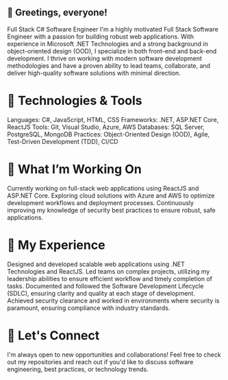 <!--
## Hi there 👋


**nvictus137/nvictus137** is a ✨ _special_ ✨ repository because its `README.md` (this file) appears on your GitHub profile.

Here are some ideas to get you started:

- 🔭 I’m currently working on ...
- 🌱 I’m currently learning ...
- 👯 I’m looking to collaborate on ...
- 🤔 I’m looking for help with ...
- 💬 Ask me about ...
- 📫 How to reach me: ...
- 😄 Pronouns: ...
- ⚡ Fun fact: ...
-->

## 👋 Greetings, everyone!
Full Stack C# Software Engineer
I'm a highly motivated Full Stack Software Engineer with a passion for building robust web applications. With experience in Microsoft .NET Technologies and a strong background in object-oriented design (OOD), I specialize in both front-end and back-end development. I thrive on working with modern software development methodologies and have a proven ability to lead teams, collaborate, and deliver high-quality software solutions with minimal direction.

# 🔧 Technologies & Tools
Languages: C#, JavaScript, HTML, CSS
Frameworks: .NET, ASP.NET Core, ReactJS
Tools: Git, Visual Studio, Azure, AWS
Databases: SQL Server, PostgreSQL, MongoDB
Practices: Object-Oriented Design (OOD), Agile, Test-Driven Development (TDD), CI/CD

# 🌱 What I’m Working On
Currently working on full-stack web applications using ReactJS and ASP.NET Core.
Exploring cloud solutions with Azure and AWS to optimize development workflows and deployment processes.
Continuously improving my knowledge of security best practices to ensure robust, safe applications.

# 💼 My Experience
Designed and developed scalable web applications using .NET Technologies and ReactJS.
Led teams on complex projects, utilizing my leadership abilities to ensure efficient workflow and timely completion of tasks.
Documented and followed the Software Development Lifecycle (SDLC), ensuring clarity and quality at each stage of development.
Achieved security clearance and worked in environments where security is paramount, ensuring compliance with industry standards.

# 🚀 Let's Connect
I'm always open to new opportunities and collaborations! Feel free to check out my repositories and reach out if you'd like to discuss software engineering, best practices, or technology trends.

<!--Email: [your-email@example.com]
LinkedIn: LinkedIn Profile
GitHub: github.com/your-username-->
